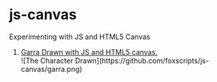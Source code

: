 # js-canvas
Experimenting with JS and HTML5 Canvas


<ol>
  <li><a href="">Garra Drawn with JS and HTML5 canvas.</a></li>
  ![The Character Drawn](https://github.com/foxscripts/js-canvas/garra.png)
</ol>
